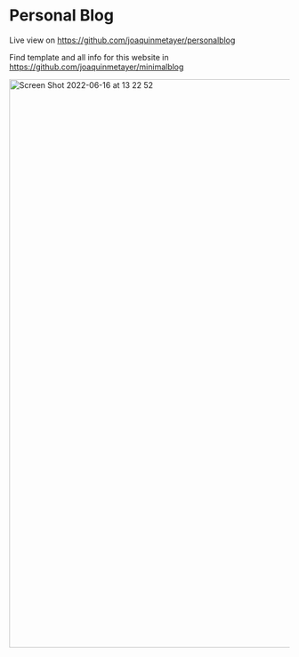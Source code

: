 # Personal Blog

Live view on https://github.com/joaquinmetayer/personalblog

Find template and all info for this website in https://github.com/joaquinmetayer/minimalblog

<img width="1023" alt="Screen Shot 2022-06-16 at 13 22 52" src="https://user-images.githubusercontent.com/83543601/174119111-56283353-1c16-4988-bad7-3783b7720d94.png">
